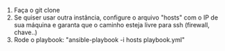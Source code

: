 1. Faça o git clone
2. Se quiser usar outra instância, configure o arquivo "hosts" com o IP de sua máquina e garanta que o caminho esteja livre para ssh (firewall, chave..)
3. Rode o playbook: "ansible-playbook -i hosts playbook.yml"
